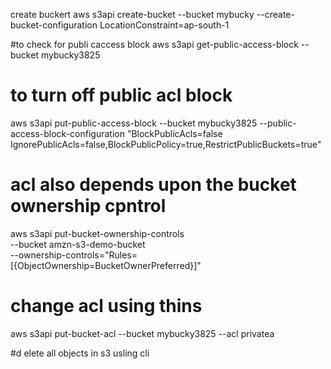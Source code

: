 create buckert
aws s3api create-bucket --bucket mybucky --create-bucket-configuration LocationConstraint=ap-south-1

#to check for publi caccess block 
aws s3api get-public-access-block --bucket mybucky3825

# to turn off public acl block
aws s3api put-public-access-block --bucket mybucky3825 --public-access-block-configuration "BlockPublicAcls=false IgnorePublicAcls=false,BlockPublicPolicy=true,RestrictPublicBuckets=true"

# acl also depends upon the bucket ownership cpntrol

aws s3api put-bucket-ownership-controls \
    --bucket amzn-s3-demo-bucket \
    --ownership-controls="Rules=[{ObjectOwnership=BucketOwnerPreferred}]"

# change acl using thins
aws s3api put-bucket-acl --bucket mybucky3825 --acl privatea


#d elete all objects in s3 usling cli 



